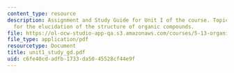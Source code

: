```yaml
---
content_type: resource
description: Assignment and Study Guide for Unit I of the course. Topics include methods
  for the elucidation of the structure of organic compounds.
file: https://ol-ocw-studio-app-qa.s3.amazonaws.com/courses/5-13-organic-chemistry-ii-fall-2003/c6fe40cdadfb1733da5045528cf44e9f_unit1_study_gd.pdf
file_type: application/pdf
resourcetype: Document
title: unit1_study_gd.pdf
uid: c6fe40cd-adfb-1733-da50-45528cf44e9f
---
```


